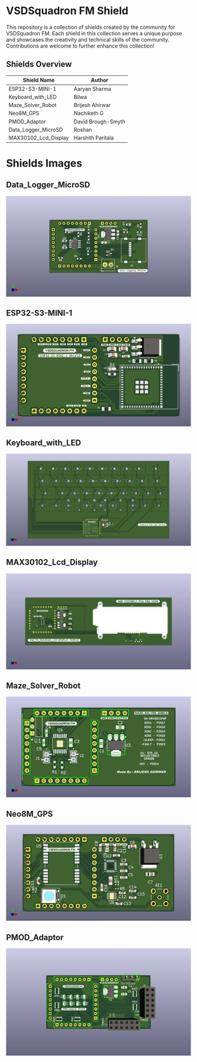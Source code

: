 # VSDSquadron FM Shield

This repository is a collection of shields created by the community for VSDSquadron FM. Each shield in this collection serves a unique purpose and showcases the creativity and technical skills of the community. Contributions are welcome to further enhance this collection!

## Shields Overview

| Shield Name           | Author            |
|-----------------------|-------------------|
| ESP32-S3-MINI-1       | Aaryan Sharma     |
| Keyboard_with_LED     | Bilwa             |
| Maze_Solver_Robot     | Brijesh Ahirwar   |
| Neo8M_GPS             | Nachiketh G       |
| PMOD_Adaptor          | David Brough-Smyth|
| Data_Logger_MicroSD   | Roshan            |
| MAX30102_Lcd_Display  | Harshith Paritala |

# Shields Images

## Data_Logger_MicroSD
![vsd_fpgashield_frontView.jpg](Data_Logger_MicroSD/production/vsd_fpgashield_frontView.jpg)

## ESP32-S3-MINI-1
![VSDSquadron_FM_Shield_ESP32-S3-MINI-1_top.jpg](ESP32-S3-MINI-1/production/VSDSquadron_FM_Shield_ESP32-S3-MINI-1_top.jpg)

## Keyboard_with_LED
![KEYBOARD_PCB_LEDs_Front.jpg](Keyboard_with_LED/production/KEYBOARD_PCB_LEDs_Front.jpg)

## MAX30102_Lcd_Display
![vsdsquadron_fm_shield_max30100_frontview.jpg](MAX30102_Lcd_Display/production/vsdsquadron_fm_shield_max30100_frontview.jpg)

## Maze_Solver_Robot
![FPGA_SHIELD_DESIGN_PROJECT_TOP.jpg](Maze_Solver_Robot/production/FPGA_SHIELD_DESIGN_PROJECT_TOP.jpg)

## Neo8M_GPS
![VSDSquadron_FM_Board_Contest.jpg](Neo8M_GPS/production/VSDSquadron_FM_Board_Contest.jpg)

## PMOD_Adaptor
![VSD_FM_PMOD_Adaptor-t.png](PMOD_Adaptor/production/VSD_FM_PMOD_Adaptor-t.png)

